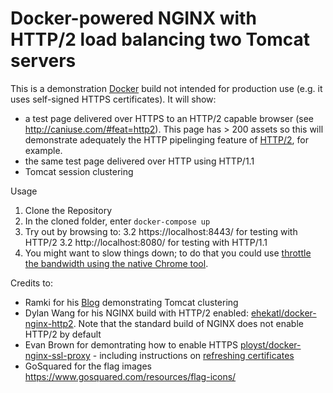 # Docker-powered NGINX with HTTP/2 load balancing two Tomcat servers

This is a demonstration [Docker](https://www.docker.com/) build not intended for production use (e.g. it uses self-signed HTTPS certificates).  It will show:

* a test page delivered over HTTPS to an HTTP/2 capable browser (see http://caniuse.com/#feat=http2). This page has > 200 assets so this will demonstrate adequately the HTTP pipelinging feature of [HTTP/2](https://en.wikipedia.org/wiki/HTTP/2), for example.
* the same test page delivered over HTTP using HTTP/1.1
* Tomcat session clustering

Usage

 1. Clone the Repository
 2. In the cloned folder, enter ```docker-compose up```
 3. Try out by browsing to:
 3.2 https://localhost:8443/  for testing with HTTP/2
 3.2 http://localhost:8080/ for testing with HTTP/1.1
 4. You might want to slow things down; to do that you could use [throttle the bandwidth using the native Chrome tool](https://developers.google.com/web/tools/chrome-devtools/profile/network-performance/network-conditions?hl=en).

Credits to:

* Ramki for his [Blog](http://www.ramkitech.com/2015/10/docker-tomcat-clustering.html) demonstrating Tomcat clustering
* Dylan Wang for his NGINX build with HTTP/2 enabled: [ehekatl/docker-nginx-http2](https://hub.docker.com/r/ehekatl/docker-nginx-http2/).  Note that the standard build of NGINX does not enable HTTP/2 by default
* Evan Brown for demontrating how to enable HTTPS [ployst/docker-nginx-ssl-proxy](https://github.com/ployst/docker-nginx-ssl-proxy) - including instructions on [refreshing certificates](https://github.com/ployst/docker-nginx-ssl-proxy#generating-test-certificates)
* GoSquared for the flag images https://www.gosquared.com/resources/flag-icons/
